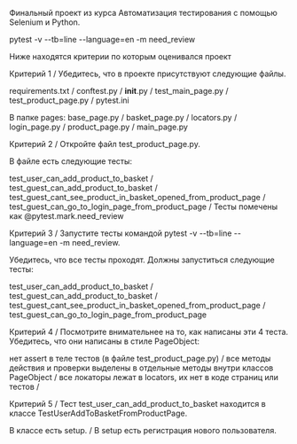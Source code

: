 Финальный проект из курса Автоматизация тестирования с помощью Selenium и Python.

pytest -v --tb=line --language=en -m need_review

Ниже находятся критерии по которым оценивался проект

Критерий 1 /
Убедитесь, что в проекте присутствуют следующие файлы.

requirements.txt /
conftest.py /
__init__.py /
test_main_page.py /
test_product_page.py /
pytest.ini 

В папке pages:
base_page.py /
basket_page.py /
locators.py /
login_page.py /
product_page.py /
main_page.py 

Критерий 2 /
Откройте файл test_product_page.py.

В файле есть следующие тесты:

test_user_can_add_product_to_basket /
test_guest_can_add_product_to_basket /
test_guest_cant_see_product_in_basket_opened_from_product_page /
test_guest_can_go_to_login_page_from_product_page /
Тесты помечены как @pytest.mark.need_review 

Критерий 3 /
Запустите тесты командой pytest -v --tb=line --language=en -m need_review.

Убедитесь, что все тесты проходят.
Должны запуститься следующие тесты:

test_user_can_add_product_to_basket /
test_guest_can_add_product_to_basket /
test_guest_cant_see_product_in_basket_opened_from_product_page /
test_guest_can_go_to_login_page_from_product_page

Критерий 4 /
Посмотрите внимательнее на то, как написаны эти 4 теста. Убедитесь, что они написаны в стиле PageObject:

нет assert в теле тестов (в файле test_product_page.py) /
все методы действия и проверки выделены в отдельные методы внутри классов PageObject /
все локаторы лежат в locators, их нет в коде страниц или тестов /

Критерий 5 /
Тест test_user_can_add_product_to_basket находится в классе TestUserAddToBasketFromProductPage.

В классе есть setup. /
В setup есть регистрация нового пользователя.


